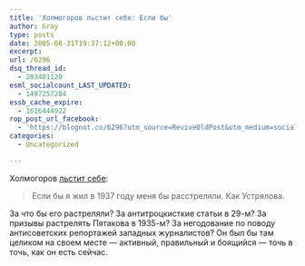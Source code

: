 ```yaml
---
title: 'Холмогоров льстит себе: Если бы'
author: Gray
type: posts
date: 2005-08-31T19:37:12+00:00
excerpt:
url: /6296
dsq_thread_id:
  - 283401120
esml_socialcount_LAST_UPDATED:
  - 1497257284
essb_cache_expire:
  - 1616444922
rop_post_url_facebook:
  - 'https://blognot.co/6296?utm_source=ReviveOldPost&utm_medium=social&utm_campaign=ReviveOldPost'
categories:
  - Uncategorized

---
```








Холмогоров <a href="http://www.livejournal.com/users/holmogor/1291884.html" target="_blank">льстит себе</a>:

> Если бы я жил в 1937 году меня бы расстреляли. Как Устрялова.

За что бы его растреляли? За антитроцкисткие статьи в 29-м? За призывы растрелять Пятакова в 1935-м? За негодование по поводу антисоветских репортажей западных журналистов? Он был бы там целиком на своем месте &#8212; активный, правильный и боящийся &#8212; точь в точь, как он есть сейчас.